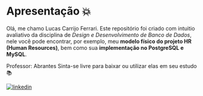 # Apresentação 💥

Olá, me chamo Lucas Carrijo Ferrari. Este repositório foi criado com intuitio avaliativo da disciplina de _Design e Desenvolvimento de Banco de Dados_, nele você pode encontrar, por exemplo, meu **modelo físico do projeto HR (Human Resources)**, bem como sua **implementação no PostgreSQL e MySQL**.

Professor: Abrantes
Sinta-se livre para baixar ou utilizar elas em seu estudo 📚

[![linkedin](https://img.shields.io/badge/LinkedIn-0077B5?style=for-the-badge&logo=linkedin&logoColor=white)](https://www.linkedin.com/in/lucas-carrijo-ferrari-4aa93b20b/)


